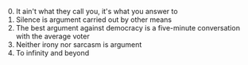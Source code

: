 0. It ain't what they call you, it's what you answer to 
1. Silence is argument carried out by other means
2. The best argument against democracy is a five-minute conversation with the average voter 
3. Neither irony nor sarcasm is argument 
4. To infinity and beyond 

